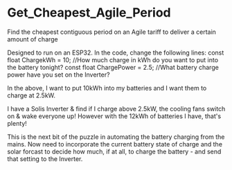 # Get_Cheapest_Agile_Period
Find the cheapest contiguous period on an Agile tariff to deliver a certain amount of charge

Designed to run on an ESP32.
In the code, change the following lines:
  const float ChargekWh = 10; //How much charge in kWh do you want to put into the battery tonight?
  const float ChargePower = 2.5; //What battery charge power have you set on the Inverter?

In the above, I want to put 10kWh into my batteries and I want them to charge at 2.5kW.

I have a Solis Inverter & find if I charge above 2.5kW, the cooling fans switch on & wake everyone up!
However with the 12kWh of batteries I have, that's plenty!

This is the next bit of the puzzle in automating the battery charging from the mains.  Now need to incorporate 
the current battery state of charge and the solar forcast to decide how much, if at all, to charge the battery - 
and send that setting to the Inverter.
